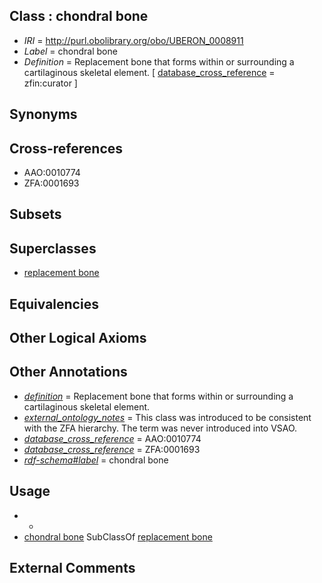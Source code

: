 
## Class : chondral bone

 * *IRI* = http://purl.obolibrary.org/obo/UBERON_0008911
 * *Label* = chondral bone
 * *Definition* = Replacement bone that forms within or surrounding a cartilaginous skeletal element. [ [database_cross_reference](../../ef/oboInOwl#hasDbXref.md) = zfin:curator ]

## Synonyms


## Cross-references

 * AAO:0010774
 * ZFA:0001693

## Subsets


## Superclasses

 * [replacement bone](../../UBERON/75/UBERON_0012075.md)

## Equivalencies


## Other Logical Axioms


## Other Annotations

 * *[definition](../../IAO/15/IAO_0000115.md)* = Replacement bone that forms within or surrounding a cartilaginous skeletal element.
 * *[external_ontology_notes](../../UBPROP/12/UBPROP_0000012.md)* = This class was introduced to be consistent with the ZFA hierarchy. The term was never introduced into VSAO. 
 * *[database_cross_reference](../../ef/oboInOwl#hasDbXref.md)* = AAO:0010774
 * *[database_cross_reference](../../ef/oboInOwl#hasDbXref.md)* = ZFA:0001693
 * *[rdf-schema#label](../../el/rdf-schema#label.md)* = chondral bone

## Usage

 * -
 * [chondral bone](../../UBERON/11/UBERON_0008911.md) SubClassOf [replacement bone](../../UBERON/75/UBERON_0012075.md)

## External Comments


